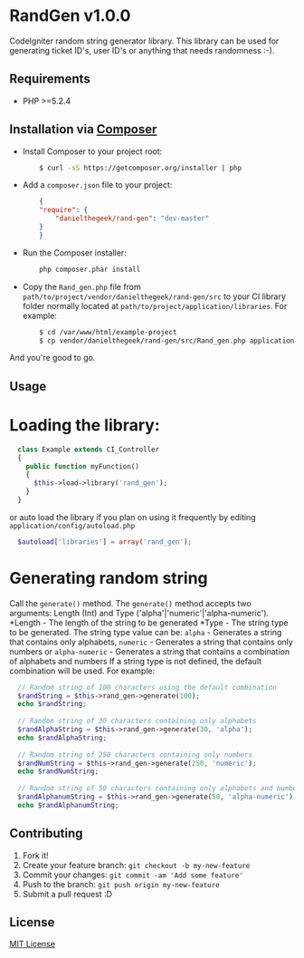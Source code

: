 # RandGen v1.0.0
CodeIgniter random string generator library.
This library can be used for generating ticket ID's, user ID's or anything that needs randomness :-).

## Requirements
* PHP >=5.2.4

## Installation via [Composer](http://getcomposer.org/)
* Install Composer to your project root:
    ```bash
        $ curl -sS https://getcomposer.org/installer | php
    ```
* Add a `composer.json` file to your project:
    ```json
        {
        "require": {
            "danielthegeek/rand-gen": "dev-master"
        }
        }
    ```
* Run the Composer installer:
    ```bash
        php composer.phar install
    ```
* Copy the `Rand_gen.php` file from `path/to/project/vendor/danielthegeek/rand-gen/src` to your CI library folder normally located at `path/to/project/application/libraries`. For example:
    ```bash
        $ cd /var/www/html/example-project
        $ cp vendor/danielthegeek/rand-gen/src/Rand_gen.php application/libraries
    ```
And you're good to go.

## Usage

# Loading the library:
  ```php
    class Example extends CI_Controller 
    {
      public function myFunction()
      {
        $this->load->library('rand_gen');
      }
    }
  ```
or auto load the library if you plan on using it frequently by editing `application/config/autoload.php`
  ```php
    $autoload['libraries'] = array('rand_gen');
  ```
# Generating random string
Call the `generate()` method. The `generate()` method accepts two arguments: Length (Int)  and Type ('alpha'|'numeric'|'alpha-numeric').
*Length - The length of the string to be generated
*Type - The string type to be generated. 
The string type value can be: 
`alpha` - Generates a string that contains only alphabets, 
`numeric` - Generates a string that contains only numbers or 
`alpha-numeric` - Generates a string that contains a combination of alphabets and numbers
If a string type is not defined, the default combination will be used.
For example:
  ```php
    // Random string of 100 characters using the default combination
    $randString = $this->rand_gen->generate(100);
    echo $randString;
    
    // Random string of 30 characters containing only alphabets
    $randAlphaString = $this->rand_gen->generate(30, 'alpha');
    echo $randAlphaString;
    
    // Random string of 250 characters containing only numbers
    $randNumString = $this->rand_gen->generate(250, 'numeric');
    echo $randNumString;
    
    // Random string of 50 characters containing only alphabets and numbers
    $randAlphanumString = $this->rand_gen->generate(50, 'alpha-numeric');
    echo $randAlphanumString; 
  ```

## Contributing

1. Fork it!
2. Create your feature branch: `git checkout -b my-new-feature`
3. Commit your changes: `git commit -am 'Add some feature'`
4. Push to the branch: `git push origin my-new-feature`
5. Submit a pull request :D

## License

[MIT License](http://opensource.org/licenses/MIT)
